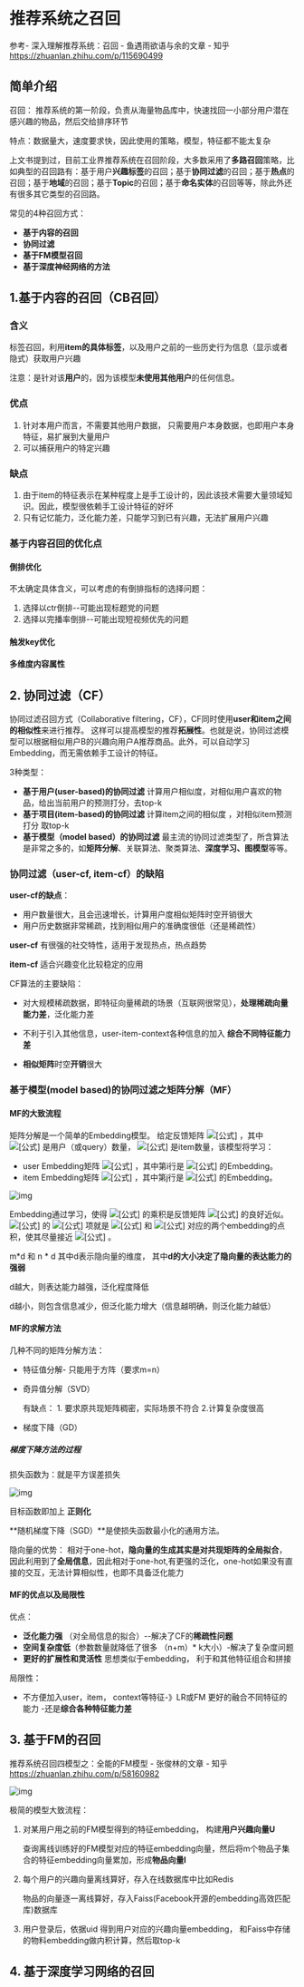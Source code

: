 # 推荐系统之召回

参考- 深入理解推荐系统：召回 - 鱼遇雨欲语与余的文章 - 知乎 https://zhuanlan.zhihu.com/p/115690499





## 简单介绍

召回： 推荐系统的第一阶段，负责从海量物品库中，快速找回一小部分用户潜在感兴趣的物品，然后交给排序环节

特点：数据量大，速度要求快，因此使用的策略，模型，特征都不能太复杂



上文书提到过，目前工业界推荐系统在召回阶段，大多数采用了**多路召回**策略，比如典型的召回路有：基于用户**兴趣标签**的召回；基于**协同过滤**的召回；基于**热点**的召回；基于**地域**的召回；基于**Topic**的召回；基于**命名实体**的召回等等，除此外还有很多其它类型的召回路。



常见的4种召回方式：

- **基于内容的召回**
- **协同过滤**
- **基于FM模型召回**
- **基于深度神经网络的方法**



## 1.基于内容的召回（CB召回）

### 含义

标签召回，利用**item的具体标签**，以及用户之前的一些历史行为信息（显示或者隐式）获取用户兴趣

注意：是针对该**用户**的，因为该模型**未使用其他用户**的任何信息。



### 优点

1. 针对本用户而言，不需要其他用户数据， 只需要用户本身数据，也即用户本身特征，易扩展到大量用户
2. 可以捕获用户的特定兴趣



### 缺点

1. 由于item的特征表示在某种程度上是手工设计的，因此该技术需要大量领域知识。因此，模型很依赖手工设计特征的好坏
2. 只有记忆能力，泛化能力差，只能学习到已有兴趣，无法扩展用户兴趣



### 基于内容召回的优化点

#### 倒排优化

不太确定具体含义，可以考虑的有倒排指标的选择问题：

1. 选择以ctr倒排--可能出现标题党的问题
2. 选择以完播率倒排--可能出现短视频优先的问题

#### 触发key优化

#### 多维度内容属性



## 2. 协同过滤（CF）

协同过滤召回方式（Collaborative filtering，CF），CF同时使用**user和item之间的相似性**来进行推荐。 这样可以提高模型的推荐**拓展性**。也就是说，协同过滤模型可以根据相似用户B的兴趣向用户A推荐商品。此外，可以自动学习Embedding，而无需依赖手工设计的特征。

3种类型：

- **基于用户(user-based)的协同过滤** 计算用户相似度，对相似用户喜欢的物品，给出当前用户的预测打分，去top-k
- **基于项目(item-based)的协同过滤** 计算item之间的相似度 ，对相似item预测打分 取top-k
- **基于模型（model based）的协同过滤** 最主流的协同过滤类型了，所含算法是非常之多的，如**矩阵分解**、关联算法、聚类算法、**深度学习、图模型**等等。





### 协同过滤（user-cf, item-cf）的缺陷

**user-cf的缺点**：

- 用户数量很大，且会迅速增长，计算用户度相似矩阵时空开销很大
- 用户历史数据非常稀疏，找到相似用户的准确度很低（还是稀疏性）



**user-cf** 有很强的社交特性，适用于发现热点，热点趋势

**item-cf** 适合兴趣变化比较稳定的应用



CF算法的主要缺陷：

- 对大规模稀疏数据，即特征向量稀疏的场景（互联网很常见），**处理稀疏向量能力差**，泛化能力差

- 不利于引入其他信息，user-item-context各种信息的加入 **综合不同特征能力差**
- **相似矩阵**时空**开销**很大



### 基于模型(model based)的协同过滤之矩阵分解（MF）

#### MF的大致流程

矩阵分解是一个简单的Embedding模型。 给定反馈矩阵 ![[公式]](https://www.zhihu.com/equation?tex=A%5Cin+R%5E%7Bm+%5Ctimes+n%7D) ，其中 ![[公式]](https://www.zhihu.com/equation?tex=m) 是用户（或query）数量， ![[公式]](https://www.zhihu.com/equation?tex=n) 是item数量，该模型将学习：

- user Embedding矩阵 ![[公式]](https://www.zhihu.com/equation?tex=U%5Cin%5Cmathbb%7BR%7D%5E%7Bm+%5Ctimes+d%7D) ，其中第i行是 ![[公式]](https://www.zhihu.com/equation?tex=user_i) 的Embedding。
- item Embedding矩阵 ![[公式]](https://www.zhihu.com/equation?tex=V%5Cin%5Cmathbb%7BR%7D%5E%7Bn+%5Ctimes+d%7D) ，其中第j行是 ![[公式]](https://www.zhihu.com/equation?tex=item_j) 的Embedding。

![img](https://pic2.zhimg.com/80/v2-b5a4a1594f2e715728c04586ba03f297_720w.jpg)

Embedding通过学习，使得 ![[公式]](https://www.zhihu.com/equation?tex=UV%5ET) 的乘积是反馈矩阵 ![[公式]](https://www.zhihu.com/equation?tex=A) 的良好近似。 ![[公式]](https://www.zhihu.com/equation?tex=UV%5ET) 的 ![[公式]](https://www.zhihu.com/equation?tex=%EF%BC%88i%2Cj%EF%BC%89) 项就是 ![[公式]](https://www.zhihu.com/equation?tex=user_i) 和 ![[公式]](https://www.zhihu.com/equation?tex=item_j) 对应的两个embedding的点积，使其尽量接近 ![[公式]](https://www.zhihu.com/equation?tex=A_%7Bi%2Cj%7D) 。



m*d  和 n * d 其中d表示隐向量的维度， 其中**d的大小决定了隐向量的表达能力的强弱**

d越大，则表达能力越强，泛化程度降低

d越小，则包含信息减少，但泛化能力增大（信息越明确，则泛化能力越低）



#### MF的求解方法

几种不同的矩阵分解方法：

- 特征值分解- 只能用于方阵（要求m=n）

- 奇异值分解（SVD） 

  有缺点： 1. 要求原共现矩阵稠密，实际场景不符合 2.计算复杂度很高

- 梯度下降（GD）



##### 梯度下降方法的过程

损失函数为：就是平方误差损失

![img](https://pic3.zhimg.com/80/v2-7d5912763275f3252f9871ffc9b2f58c_720w.jpg)

目标函数即加上 **正则化**

**随机梯度下降（SGD）**是使损失函数最小化的通用方法。



隐向量的优势： 相对于one-hot，**隐向量的生成其实是对共现矩阵的全局拟合**， 因此利用到了**全局信息**，因此相对于one-hot,有更强的泛化，one-hot如果没有直接的交互，无法计算相似性，也即不具备泛化能力



#### **MF的优点以及局限性**

优点：

- **泛化能力强** （对全局信息的拟合）--解决了CF的**稀疏性问题**
- **空间复杂度低**（参数数量就降低了很多 （n+m）* k大小）-解决了复杂度问题
- **更好的扩展性和灵活性** 思想类似于embedding， 利于和其他特征组合和拼接 

局限性：

- 不方便加入user，item， context等特征-》LR或FM 更好的融合不同特征的能力		-还是**综合各种特征能力差**



## 3. 基于FM的召回

推荐系统召回四模型之：全能的FM模型 - 张俊林的文章 - 知乎 https://zhuanlan.zhihu.com/p/58160982

![img](https://pic4.zhimg.com/80/v2-f7faa46fc88d36677a6311f64ce98beb_720w.jpg)

极简的模型大致流程：

1. 对某用户用之前的FM模型得到的特征embedding， 构建**用户兴趣向量U**

   查询离线训练好的FM模型对应的特征embedding向量，然后将m个物品子集合的特征embedding向量累加，形成**物品向量I**

2. 每个用户的兴趣向量离线算好，存入在线数据库中比如Redis

   物品的向量逐一离线算好，存入Faiss(Facebook开源的embedding高效匹配库)数据库

3. 用户登录后，依据uid 得到用户对应的兴趣向量embedding， 和Faiss中存储的物料embedding做内积计算，然后取top-k



## 4. 基于深度学习网络的召回

























